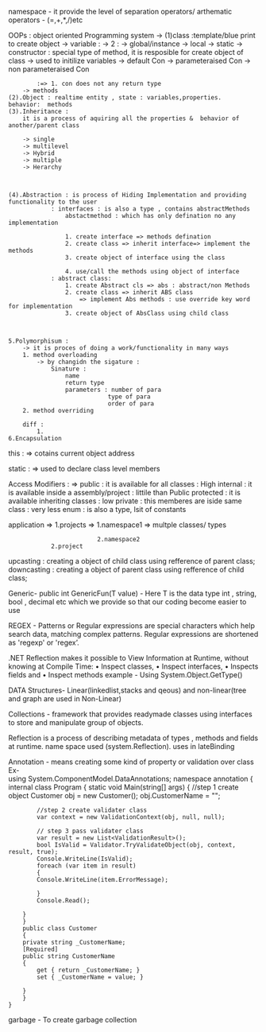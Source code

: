 namespace - it provide the level of separation
operators/ arthematic operators - (=,+,*,/)etc


OOPs : object oriented Programming system
	-> 
	(1)class  :template/blue print to create object
		-> variable : 
			-> 2 :	-> global/instance
					-> local
					-> static
		-> constructor : special type of method, 
						it is resposible for create object of class
						-> used to initilize variables
			->	default Con
			->	parameteraised Con
			->	non parameteraised Con

			:=> 1. con does not any return type
		-> methods
	(2).Object : realtime entity , state : variables,properties.   behavior:  methods
	(3).Inheritance : 
		it is a process of aquiring all the properties &  behavior of another/parent class 

		-> single
		-> multilevel
		-> Hybrid
		-> multiple
		-> Herarchy



	(4).Abstraction : is process of Hiding Implementation and providing functionality to the user
				: interfaces : is also a type , contains abstractMethods
					abstactmethod : which has only defination no any implementation

					1. create interface => methods defination
					2. create class => inherit interface=> implement the methods
					3. create object of interface using the class

					4. use/call the methods using object of interface
				: abstract class:
					1. create Abstract cls => abs : abstract/non Methods
					2. create class => inherit ABS class 
						=> implement Abs methods : use override key word for implementation 
					3. create object of AbsClass using child class


				
	5.Polymorphisum : 
		-> it is proces of doing a work/functionality in many ways
		1. method overloading
			-> by changidn the sigature : 
				Sinature : 
					name
					return type
					parameters : number of para
								type of para
								order of para
		2. method overriding 

		diff : 
			1. 
	6.Encapsulation

this : => cotains current object address

static : => used to declare class level members

Access Modifiers : => 
	public : it is available for all classes              : High
	internal : it is available inside a assembly/project  : littile than Public
	protected : it is available inheriting classes		  : low
	private : this memberes are iside same class		  : very less
enum : is also a type, lsit of constants

application => 1.projects => 1.namespace1 => multple classes/ types
		
							 2.namespace2
				2.project 
upcasting : 
	creating a object of child class using refference of parent class;
downcasting : 
	creating a object of parent class using refference of child class;
	
	
	



Generic-
	public int GenericFun<T>(T value)  -   Here T is the data type int , string, bool , decimal etc which we provide so that our coding become easier to use
	
	
	
	
	
REGEX - Patterns or Regular expressions are special characters which help search data, matching complex patterns.
Regular expressions are shortened as 'regexp' or 'regex’.	

.NET Reflection makes it possible to View Information at Runtime, without knowing at Compile Time:
• Inspect classes,
• Inspect interfaces,
• Inspects fields and
• Inspect methods
example - Using System.Object.GetType()


DATA Structures- Linear(linkedlist,stacks and qeous) and non-linear(tree and graph are used in Non-Linear)

Collections - framework that provides readymade classes
using interfaces to store and manipulate group of objects.
	
	
Reflection is a process of describing metadata of types , methods and fields at runtime.
	name space used (system.Reflection).
	uses in lateBinding


Annotation -  means creating some kind of property or validation over class
	Ex-		
	using System.ComponentModel.DataAnnotations;
	namespace annotation
	{
	    internal class Program
	    {
		static void Main(string[] args)
		{   //step 1 create object
		    Customer obj = new Customer();
		    obj.CustomerName = "";

		    //step 2 create validater class 
		    var context = new ValidationContext(obj, null, null);

		    // step 3 pass validater class
		    var result = new List<ValidationResult>();
		    bool IsValid = Validator.TryValidateObject(obj, context, result, true);
		    Console.WriteLine(IsValid);
		    foreach (var item in result) 
		    {
			Console.WriteLine(item.ErrorMessage);

		    }
		    Console.Read();

		}
	    }
	    public class Customer
	    {
		private string _CustomerName;
		[Required]
		public string CustomerName
		{
		    get { return _CustomerName; }
		    set { _CustomerName = value; }

		}
	    }
	}
	
garbage - To create garbage collection	
